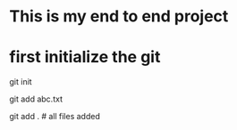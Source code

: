 # This is my end to end project 

# first initialize the git 

git init

git add abc.txt

git add .   # all files added
